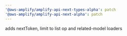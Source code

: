 ```yaml
---
'@aws-amplify/amplify-api-next-types-alpha': patch
'@aws-amplify/amplify-api-next-alpha': patch
---
```


adds nextToken, limit to list op and related-model loaders
